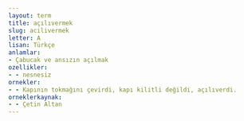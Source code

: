 ```yaml
---
layout: term
title: açılıvermek
slug: acilivermek
letter: A
lisan: Türkçe
anlamlar:
- Çabucak ve ansızın açılmak
ozellikler:
- - nesnesiz
ornekler:
- - Kapının tokmağını çevirdi, kapı kilitli değildi, açılıverdi.
orneklerkaynak:
- - Çetin Altan
---
```

